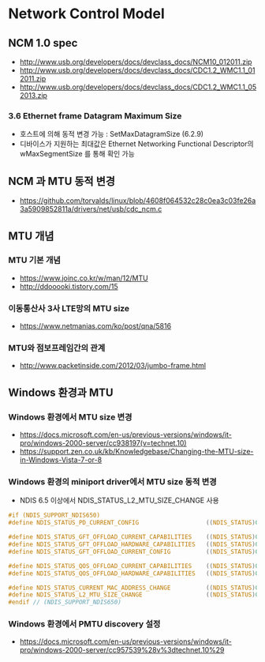 # Network Control Model

## NCM 1.0 spec

* http://www.usb.org/developers/docs/devclass_docs/NCM10_012011.zip
* http://www.usb.org/developers/docs/devclass_docs/CDC1.2_WMC1.1_012011.zip
* http://www.usb.org/developers/docs/devclass_docs/CDC1.2_WMC1.1_052013.zip

### 3.6 Ethernet frame Datagram Maximum Size

* 호스트에 의해 동적 변경 가능 :  SetMaxDatagramSize (6.2.9)
* 디바이스가 지원하는 최대값은 Ethernet Networking Functional Descriptor의  wMaxSegmentSize 를 통해 확인 가능

## NCM 과 MTU 동적 변경

* https://github.com/torvalds/linux/blob/4608f064532c28c0ea3c03fe26a3a5909852811a/drivers/net/usb/cdc_ncm.c

## MTU 개념

### MTU 기본 개념

* https://www.joinc.co.kr/w/man/12/MTU
* http://ddooooki.tistory.com/15

### 이동통산사 3사 LTE망의 MTU size

* https://www.netmanias.com/ko/post/qna/5816

### MTU와 점보프레임간의 관계

* http://www.packetinside.com/2012/03/jumbo-frame.html

## Windows 환경과 MTU

### Windows 환경에서 MTU size 변경

* https://docs.microsoft.com/en-us/previous-versions/windows/it-pro/windows-2000-server/cc938197(v=technet.10)
* https://support.zen.co.uk/kb/Knowledgebase/Changing-the-MTU-size-in-Windows-Vista-7-or-8

### Windows 환경의 miniport driver에서 MTU size 동적 변경

* NDIS 6.5 이상에서 NDIS_STATUS_L2_MTU_SIZE_CHANGE 사용

```C
#if (NDIS_SUPPORT_NDIS650)
#define NDIS_STATUS_PD_CURRENT_CONFIG                   ((NDIS_STATUS)0x40020200L) 

#define NDIS_STATUS_GFT_OFFLOAD_CURRENT_CAPABILITIES    ((NDIS_STATUS)0x40020300L)
#define NDIS_STATUS_GFT_OFFLOAD_HARDWARE_CAPABILITIES   ((NDIS_STATUS)0x40020301L)
#define NDIS_STATUS_GFT_OFFLOAD_CURRENT_CONFIG          ((NDIS_STATUS)0x40020302L)

#define NDIS_STATUS_QOS_OFFLOAD_CURRENT_CAPABILITIES    ((NDIS_STATUS)0x40020400L)
#define NDIS_STATUS_QOS_OFFLOAD_HARDWARE_CAPABILITIES   ((NDIS_STATUS)0x40020401L)

#define NDIS_STATUS_CURRENT_MAC_ADDRESS_CHANGE          ((NDIS_STATUS)0x400200b0L)
#define NDIS_STATUS_L2_MTU_SIZE_CHANGE                  ((NDIS_STATUS)0x400200b1L)
#endif // (NDIS_SUPPORT_NDIS650)
```

### Windows 환경에서 PMTU discovery 설정

* https://docs.microsoft.com/en-us/previous-versions/windows/it-pro/windows-2000-server/cc957539%28v%3dtechnet.10%29
